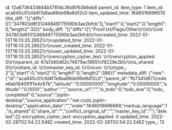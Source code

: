 id: f2a6736433844b5781dc36d9763b6eb6
parent_id: 
item_type: 1
item_id: aca645c01cfd4f7e8aa98de98e8d12c0
item_updated_time: 1646016696676
title_diff: "[{\"diffs\":[[1,\"347803d6f31246849775590b3ae2bfcb\"]],\"start1\":0,\"start2\":0,\"length1\":0,\"length2\":32}]"
body_diff: "[{\"diffs\":[[1,\"Proof.txt/Flags/Other\\\r\\\n\\\r\\\nid: 347803d6f31246849775590b3ae2bfcb\\\r\\\ncreated_time: 2022-01-13T16:13:25.285Z\\\r\\\nupdated_time: 2022-01-13T16:13:25.285Z\\\r\\\nuser_created_time: 2022-01-13T16:13:25.285Z\\\r\\\nuser_updated_time: 2022-01-13T16:13:25.285Z\\\r\\\nencryption_cipher_text: \\\r\\\nencryption_applied: 0\\\r\\\nparent_id: 67a13d0d62c74679ac19851cf9229e2b\\\r\\\nis_shared: 0\\\r\\\nshare_id: \\\r\\\nmaster_key_id: \\\r\\\nicon: \\\r\\\ntype_: 2\"]],\"start1\":0,\"start2\":0,\"length1\":0,\"length2\":386}]"
metadata_diff: {"new":{"id":"aca645c01cfd4f7e8aa98de98e8d12c0","parent_id":"fb73d1d872ce4ee6ab184091f1e4c67b","latitude":"0.00000000","longitude":"0.00000000","altitude":"0.0000","author":"","source_url":"","is_todo":0,"todo_due":0,"todo_completed":0,"source":"joplin-desktop","source_application":"net.cozic.joplin-desktop","application_data":"","order":1646016696669,"markup_language":1,"is_shared":0,"share_id":"","conflict_original_id":"","master_key_id":""},"deleted":[]}
encryption_cipher_text: 
encryption_applied: 0
updated_time: 2022-02-28T02:54:22.548Z
created_time: 2022-02-28T02:54:22.548Z
type_: 13